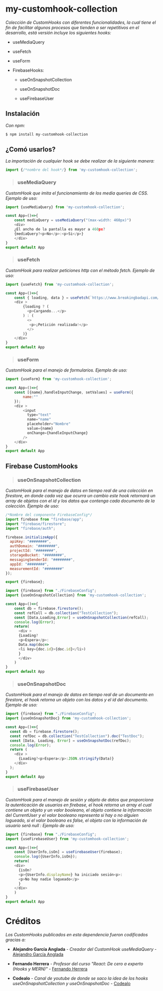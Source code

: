 # my-customhook-collection 

_Colección de CustomHooks con diferentes funcionalidades, la cual tiene el fin de facilitar algunos procesos que tienden a ser repetitivos en el desarrollo, está versión incluye los siguientes hooks:_

- useMediaQuery

- useFetch

- useForm

- FirebaseHooks:

  - useOnSnapshotCollection

  - useOnSnapshotDoc

  - useFirebaseUser

## Instalación

_Con npm:_

```js
$ npm install my-customhook-collection
```

## ¿Comó usarlos?

_La importación de cualquier hook se debe realizar de la siguiente manera:_

```js
import {/*nombre del hook*/} from 'my-customhook-collection';
```

> ### useMediaQuery

_CustomHook que imita el funcionamiento de los media queries de CSS._
_Ejemplo de uso:_


```js
import {useMediaQuery} from 'my-customhook-collection';

const App=()=>{
    const mediaQuery = useMediaQuery("(max-width: 460px)")
    <div>
    ¿El ancho de la pantalla es mayor a 460px?
    {mediaQuery?<p>No</p>:<p>Si</p>}
    </div>
}
export default App
```

> ### useFetch

_CustomHook para realizar peticiones http con el método fetch._
_Ejemplo de uso:_

```js
import {useFetch} from 'my-customhook-collection';

const App=()=>{
    const { loading, data } = useFetch(`https://www.breakingbadapi.com/api/quotes/1`);
    <div >
        {loading ? (
          <p>Cargando...</p>
        ) : (
          <>
           <p>¡Petición realizada!</p>
          </>
        )}
    </div>
}
export default App
```

> ### useForm

_CustomHook para el manejo de formularios._
_Ejemplo de uso:_

```js
import {useForm} from 'my-customhook-collection';

const App=()=>{
    const [{name},handleInputChange, setValues] = useForm({
        name:""
    });
    <div >
        <input
          type="text"
          name="name"
          placeholder="Nombre"
          value={name}
          onChange={handleInputChange}
        />
    </div>
}
export default App
```

## Firebase CustomHooks

> ### useOnSnapshotCollection
_CustomHook para el manejo de datos en tiempo real de una colección en firestore, en donde cada vez que ocurra un cambio este hook retornará un array de objetos con el id y los datos que contenga cada documento de la colección._
_Ejemplo de uso:_

```js
/*Nombre del componente FirebaseConfig*/
import firebase from "firebase/app";
import "firebase/firestore";
import "firebase/auth";

firebase.initializeApp({
  apiKey: "########",
  authDomain: "########",
  projectId: "########",
  storageBucket: "########",
  messagingSenderId: "########",
  appId: "########",
  measurementId: "########"
});

export {firebase};
```

```js
import {firebase} from "./FirebaseConfig";
import {useOnSnapshotCollection} from 'my-customhook-collection';

const App=()=>{
    const db = firebase.firestore();
    const refColl = db.collection("TestCollection");
    const [Data,Loading,Error] = useOnSnapshotCollection(refColl);
    console.log(Error);
    return(
      <div >
      {Loading?
      <p>Espera</p>:
      Data.map(doc=>
      <li key={doc.id}>{doc.id}</li>)
      }
      </div>
    )
}
export default App
```

> ### useOnSnapshotDoc
_CustomHook para el manejo de datos en tiempo real de un documento en firestore, el hook retorna un objeto con los datos y el id del documento._
_Ejemplo de uso:_

```js
import {firebase} from "./FirebaseConfig";
import {useOnSnapshotDoc} from 'my-customhook-collection';

const App=()=>{
  const db = firebase.firestore();
  const refDoc = db.collection("TestCollection").doc("TestDoc");
  const [Data, Loading, Error] = useOnSnapshotDoc(refDoc);
  console.log(Error);
  return (
    <div >
      {Loading?<p>Espera</p>:JSON.stringify(Data)}
    </div>
  );
}
export default App
```

> ### useFirebaseUser
_CustomHook para el manejo de sesión y objeto de datos que proporciona la autenticación de usuarios en firebase, el hook retorna un array el cual contiene un objeto y un valor booleano, el objeto contiene la información del CurrentUser y el valor booleano representa si hay o no alguien logueado, si el valor booleano es false, el objeto con la información de usuario será null  :_
_Ejemplo de uso:_

```js
import {firebase} from "./FirebaseConfig";
import {useFirebaseUser} from 'my-customhook-collection';

const App=()=>{
    const [UserInfo,isOn] = useFirebaseUser(firebase);
    console.log({UserInfo,isOn});
    return(
    <div>
      {isOn?
      <p>{UserInfo.displayName} ha iniciado sesión<p>:
      <p>No hay nadie logueado</p>
      }
    </div>
    )
}
export default App
```

# Créditos
_Los CustomHooks publicados en esta dependencia fueron codificados gracias a:_

- **Alejandro García Anglada** - _Creador del CustomHook useMediaQuery_ - [Alejandro García Anglada](https://www.youtube.com/user/aganglada91)

- **Fernando Herrera** - _Profesor del curso "React: De cero a experto (Hooks y MERN)"_ - [Fernando Herrera](https://www.udemy.com/course/react-cero-experto/#instructor-1)

- **Codealo** - _Canal de youtube de donde se saco la idea de los hooks useOnSnapshotCollection y useOnSnapshotDoc_ - [Codealo](https://www.youtube.com/channel/UCLdBO2AVbCohANbEtEHn1CA/featured)
